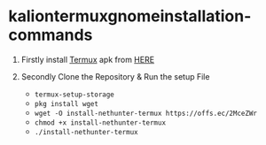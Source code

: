 # kaliontermuxgnomeinstallation-commands

1. Firstly install [Termux](https://termux.com) apk from [HERE](https://f-droid.org/repo/com.termux_118.apk)
2. Secondly Clone the Repository & Run the setup File

   - `termux-setup-storage`
   - `pkg install wget`
   - `wget -O install-nethunter-termux https://offs.ec/2MceZWr`
   - `chmod +x install-nethunter-termux`
   - `./install-nethunter-termux`
